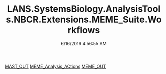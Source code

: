 ﻿---
title: LANS.SystemsBiology.AnalysisTools.NBCR.Extensions.MEME_Suite.Workflows
date: 6/16/2016 4:56:55 AM
---

[MAST_OUT](T-LANS.SystemsBiology.AnalysisTools.NBCR.Extensions.MEME_Suite.Workflows.MAST_OUT.html)
[MEME_Analysis_ACtions](T-LANS.SystemsBiology.AnalysisTools.NBCR.Extensions.MEME_Suite.Workflows.MEME_Analysis_ACtions.html)
[MEME_OUT](T-LANS.SystemsBiology.AnalysisTools.NBCR.Extensions.MEME_Suite.Workflows.MEME_OUT.html)
